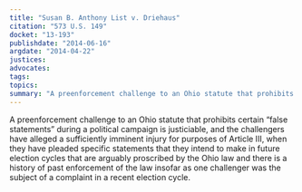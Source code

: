 ```yaml
---
title: "Susan B. Anthony List v. Driehaus"
citation: "573 U.S. 149"
docket: "13-193"
publishdate: "2014-06-16"
argdate: "2014-04-22"
justices:
advocates:
tags:
topics:
summary: "A preenforcement challenge to an Ohio statute that prohibits certain “false statements” during a political campaign is justiciable, and the challengers have alleged a sufficiently imminent injury for purposes of Article III, when they have pleaded specific statements that they intend to make in future election cycles that are arguably proscribed by the Ohio law and there is a history of past enforcement of the law insofar as one challenger was the subject of a complaint in a recent election cycle."
---
```

A preenforcement challenge to an Ohio statute that prohibits certain “false statements” during a political campaign is justiciable, and the challengers have alleged a sufficiently imminent injury for purposes of Article III, when they have pleaded specific statements that they intend to make in future election cycles that are arguably proscribed by the Ohio law and there is a history of past enforcement of the law insofar as one challenger was the subject of a complaint in a recent election cycle.

